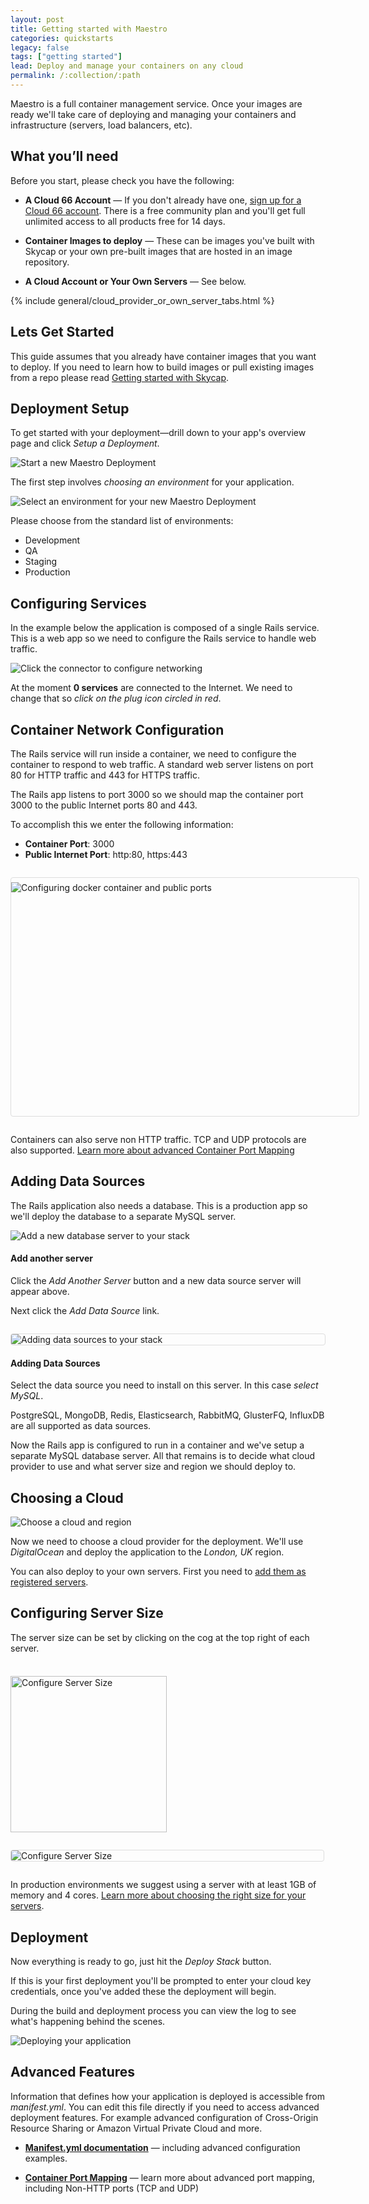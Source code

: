 ```yaml
---
layout: post
title: Getting started with Maestro
categories: quickstarts
legacy: false
tags: ["getting started"]
lead: Deploy and manage your containers on any cloud
permalink: /:collection/:path
---
```


<p class="lead">
    Maestro is a full container management service. Once your images are ready we'll take care of deploying and managing your containers and infrastructure (servers, load balancers, etc).
</p>

<h2 id="What-youll-need">
    <a href="#What-youll-need" class="headerlink" title="What you’ll need"></a>
    What you’ll need
</h2>

<p>Before you start, please check you have the following:</p>

<ul>
    <li>
        <p><strong>A Cloud 66 Account</strong> &mdash; If you don't already have one, <a href="https://app.cloud66.com/users/sign_up" target="_blank">sign up for a Cloud 66 account</a>. There is a free community plan and you'll get full unlimited access to all products free for 14 days.</p>
    </li>
    <li>
        <p><strong>Container Images to deploy</strong> &mdash; These can be images you've built with Skycap or your own pre-built images that are hosted in an image repository.</p>
    </li>
    <li>
        <p><strong>A Cloud Account or Your Own Servers</strong> &mdash; See below.</p>
    </li>
</ul>

{% include general/cloud_provider_or_own_server_tabs.html %}

<h2 id="get-started">
    <a href="#get-started" class="headerlink" title="Get Started"></a>
    Lets Get Started
</h2>

<p>This guide assumes that you already have container images that you want to deploy. If you need to learn how to build images or pull existing images from a repo please read <a href="/skycap/quickstarts/getting_started">Getting started with Skycap</a>.</p>



<h2 id="deployment-setup">
    <a href="#deployment-setup" class="headerlink" title="Get Started"></a>
    Deployment Setup
</h2>
<p>To get started with your deployment&mdash;drill down to your app's overview page and click <em>Setup a Deployment</em>.</p>
<p>
    <img class="ContentImage" src="/assets/maestro/maestro_setup_deployment.png" alt="Start a new Maestro Deployment">
</p>


<p>The first step involves <em>choosing an environment</em> for your application.</p>

<div class="Grid Grid--gutters Grid--full large-Grid--fit med-Grid--guttersXl">
    <div class="Grid-cell">
        <img class="ContentImage" src="/assets/maestro/maestro_deployment_setup.png" alt="Select an environment for your new Maestro Deployment">
    </div>
    <div class="Grid-cell">
        <p>Please choose from the standard list of environments:</p>
        <ul>
          <li>Development</li>
          <li>QA</li>
          <li>Staging</li>
          <li>Production</li>
         </ul>
    </div>
</div>

<h2 id="configuring-services">
    <a href="#deployment-setup" class="headerlink" title="Configuring Services"></a>
    Configuring Services
</h2>

<p>In the example below the application is composed of a single Rails service. This is a web app so we need to configure the Rails service to handle web traffic.</p>
<p>
    <img class="ContentImage" src="/assets/maestro/maestro_configure_service_networking.png" alt="Click the connector to configure networking">
</p>
<p>At the moment <strong>0 services</strong> are connected to the Internet. We need to change that so <em>click on the plug icon circled in red</em>.</p>

<h2 id="container-network-configuration">
    <a href="#container-network-configuration" class="headerlink" title="Configuring Services"></a>
    Container Network Configuration
</h2>

<p>The Rails service will run inside a container, we need to configure the container to respond to web traffic. A standard web server listens on port 80 for HTTP traffic and 443 for HTTPS traffic.</p>

<p>The Rails app listens to port 3000 so we should map the container port 3000 to the public Internet ports 80 and 443.</p>

<p>To accomplish this we enter the following information:</p>
<ul>
    <li><strong>Container Port</strong>:  3000</li>
    <li><strong>Public Internet Port</strong>: http:80, https:443</li>
</ul>

<div style="overflow: hidden; border: 1px solid #ddd; border-radius: 4px; width: 556px; height: 374px; padding-top: 0.5em; margin-top:2em; margin-bottom: 2em">
    <img alt="Configuring docker container and public ports" src="/assets/maestro/maestro_configure_container_ports_animated.gif">
</div>

<p>Containers can also serve non HTTP traffic. TCP and UDP protocols are also supported. <a href="http://help.cloud66.com/building-your-stack/container-port-mapping">Learn more about advanced Container Port Mapping</a></p>

<h2 id="adding-data-sources">
    <a href="#adding-data-sources" class="headerlink" title="Adding Data Sources"></a>
    Adding Data Sources
</h2>

<p>The Rails application also needs a database. This is a production app so we'll deploy the database to a separate MySQL server.

<div class="Grid Grid--gutters Grid--full large-Grid--fit med-Grid--guttersXl" style="margin-bottom: 2em;">
    <div class="Grid-cell">
        <img class="ContentImage" src="/assets/maestro/maestro_add_data_source.png" alt="Add a new database server to your stack">
    </div>
    <div class="Grid-cell">
        <h4>Add another server</h4>
        <p class="u-textSmall">Click the <em>Add Another Server</em> button and a new data source server will appear above.</p>
        <p class="u-textSmall">Next click the <em>Add Data Source</em> link.</p>
    </div>
</div>

<div class="Grid Grid--gutters Grid--full large-Grid--fit med-Grid--guttersXl">
    <div class="Grid-cell">
        <div style="border: 1px solid #ddd; border-radius: 4px; overflow: hidden;">
            <img src="/assets/maestro/maestro_select_data_sources.png" alt="Adding data sources to your stack">
        </div>
    </div>
    <div class="Grid-cell">
        <h4>Adding Data Sources</h4>
        <p class="u-textSmall">Select the data source you need to install on this server. In this case <em>select MySQL</em>.</p>
        <p class="u-textSmall">PostgreSQL, MongoDB, Redis, Elasticsearch, RabbitMQ, GlusterFQ, InfluxDB are all supported as data sources.</p>
    </div>
</div>


<p>Now the Rails app is configured to run in a container and we've setup a separate MySQL database server. All that remains is to decide what cloud provider to use and what server size and region we should deploy to.</p>

<h2 id="cloud">
    <a href="#cloud" class="headerlink" title="Choosing a Cloud"></a>
    Choosing a Cloud
</h2>


<div class="Grid Grid--gutters Grid--full large-Grid--fit med-Grid--guttersXl">
    <div class="Grid-cell">
        <img src="/assets/maestro/maestro_cloud_region.png" alt="Choose a cloud and region">
    </div>
    <div class="Grid-cell">
        <p class="u-textSmall">
            Now we need to choose a cloud provider for the deployment. We'll use <em>DigitalOcean</em> and deploy the application to the <em>London, UK</em> region.
        </p>
        <p class="u-textSmall">
            You can also deploy to your own servers. First you need to <a href="/maestro/tutorials/registered-servers.html">add them as registered servers</a>.
        </p>
    </div>
</div>

<h2 id="configuring-servers">
    <a href="#configuring-servers" class="headerlink" title="Configuring Servers"></a>
    Configuring Server Size
</h2>

<div class="Grid Grid--gutters Grid--full large-Grid--fit med-Grid--guttersXl">
    <div class="Grid-cell">
        <p>The server size can be set by clicking on the cog at the top right of each server.</p>
    </div>
    <div class="Grid-cell">
        <img style="margin-top: 1.6em" width="250" src="/assets/maestro/maestro_configure_servers.png" alt="Configure Server Size">
    </div>
</div>

<div style="overflow: hidden; border: 1px solid #ddd; border-radius: 4px; margin: 2em 0; max-width: 500px">
    <img src="/assets/maestro/maestro_server_size_modal.png" alt="Configure Server Size">
</div>

<p>In production environments we suggest using a server with at least 1GB of memory and 4 cores. <a href="https://help.cloud66.com/getting-started/choosing-server-size">Learn more about choosing the right size for your servers</a>.</p>

<h2 id="deployment">
    <a href="#deployment" class="headerlink" title="Deployment"></a>
    Deployment
</h2>

<p>Now everything is ready to go, just hit the <em>Deploy Stack</em> button.</p>

<p>If this is your first deployment you'll be prompted to enter your cloud key credentials, once you've added these the deployment will begin.</p>

<p>During the build and deployment process you can view the log to see what's happening behind the scenes.</p>

<p>
    <img src="/assets/maestro/maestro_deployment.gif" alt="Deploying your application">
</p>

<h2 id="advanced">
    Advanced Features
</h2>

<p>Information that defines how your application is deployed is accessible from <em>manifest.yml</em>. You can edit this file directly if you need to access advanced deployment features. For example advanced configuration of Cross-Origin Resource Sharing or Amazon Virtual Private Cloud and more.</p>

<ul>
    <li>
        <p><strong><a href="https://cloud66-help.helpscoutdocs.com/article/131-building-your-manifest-file">Manifest.yml documentation</a></strong> &mdash; including advanced configuration examples.</p>
    </li>
    <li>
        <p><strong><a href="https://help.cloud66.com/article/140-container-port-mapping">Container Port Mapping</a></strong> &mdash; learn more about advanced port mapping, including Non-HTTP ports (TCP and UDP)</p>
    </li>
</ul>
